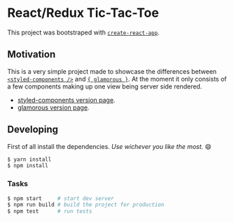 # React/Redux Tic-Tac-Toe

This project was bootstraped with [`create-react-app`](https://github.com/facebookincubator/create-react-app).

## Motivation

This is a very simple project made to showcase the differences between [`<styled-components />`](http://styled-components.github.io/) and [`{ glamorous
}`](https://github.com/paypal/glamorous). At the moment it only consists of a few components making up one view being server side rendered.

- [styled-components version page](https://gillchristian.xyz/tic-tac-toe).
- [glamorous version page](https://gillchristian.xyz/tic-tac-toe-glam).

## Developing

First of all install the dependencies. _Use wichever you like the most._ :smile:

```bash
$ yarn install
$ npm install
```

### Tasks

```bash
$ npm start     # start dev server
$ npm run build # build the project for production
$ npm test      # run tests
```

